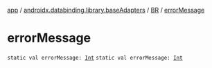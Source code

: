 [app](../../index.md) / [androidx.databinding.library.baseAdapters](../index.md) / [BR](index.md) / [errorMessage](./error-message.md)

# errorMessage

`static val errorMessage: `[`Int`](https://kotlinlang.org/api/latest/jvm/stdlib/kotlin/-int/index.html)
`static val errorMessage: `[`Int`](https://kotlinlang.org/api/latest/jvm/stdlib/kotlin/-int/index.html)